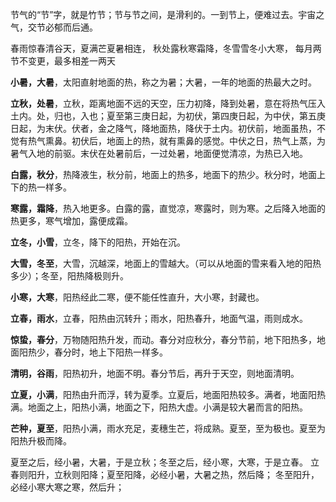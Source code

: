 
节气的“节”字，就是竹节；节与节之间，是滑利的。一到节上，便难过去。宇宙之气，交节必郁而后通。

春雨惊春清谷天，夏满芒夏暑相连，
秋处露秋寒霜降，冬雪雪冬小大寒，
每月两节不变更，最多相差一两天

**小暑，大暑**，太阳直射地面的热，称之为暑；大暑，一年的地面的热最大之时。

**立秋，处暑**，立秋，距离地面不远的天空，压力初降，降到处暑，意在将热气压入土内。处，归也，入也；夏至第三庚日起，为初伏，第四庚日起，为中伏，第五庚日起，为末伏。伏者，金之降气，降地面热，降伏于土内。初伏前，地面虽热，不觉有热气熏鼻。初伏后，地面上的热，就有熏鼻的感觉。中伏之日，热气上蒸，为暑气入地的前驱。末伏在处暑前后，一过处暑，地面便觉清凉，为热已入地。

**白露，秋分**，热降液生，秋分前，地面上的热多，地面下的热少。秋分时，地面上下的热一样多。

**寒露，霜降**，热入地更多。白露的露，直觉凉，寒露时，则为寒。之后降入地面的热更多，寒气增加，露便成霜。

**立冬，小雪**，立冬，降下的阳热，开始在沉。

**大雪，冬至**，大雪，沉越深，地面上的雪越大。（可以从地面的雪来看入地的阳热多少）；冬至，阳热降极则升。

**小寒，大寒**，阳热经此二寒，便不能任性直升，大小寒，封藏也。

**立春，雨水**，立春，阳热由沉转升；雨水，阳热春升，地面气温，雨则成水。

**惊蛰，春分**，万物随阳热升发，而动。春分对应秋分，春分节前，地下阳热多，地面阳热少，春分时，地上下阳热一样多。

**清明，谷雨**，阳热初升，地面不明。春分节后，再升于天空，则地面清明。

**立夏，小满**，阳热由升而浮，转为夏季。立夏后，地面阳热较多。满者，地面阳热满。地面之上，阳热小满，地面之下，阳热大虚。小满是较大暑而言的阳热。

**芒种，夏至**，阳热小满，雨水充足，麦穗生芒，将成熟。夏至，至为极也。夏至为阳热升极而降。


夏至之后，经小暑，大暑，于是立秋；冬至之后，经小寒，大寒，于是立春。
立春则阳升，立秋则阳降；夏至阳降，必经小暑，大暑之热，然后降；
冬至阳升，必经小寒大寒之寒，然后升；








